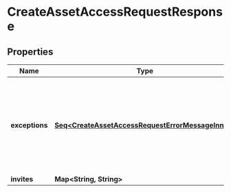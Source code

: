 

# CreateAssetAccessRequestResponse


## Properties

Name | Type | Description | Notes
------------ | ------------- | ------------- | -------------
**exceptions** | [**Seq&lt;CreateAssetAccessRequestErrorMessageInner&gt;**](CreateAssetAccessRequestErrorMessageInner.md) | A list of errors associated with the asset access requests. Will be returned if there is an error. |  [optional]
**invites** | **Map&lt;String, String&gt;** |  |  [optional]



